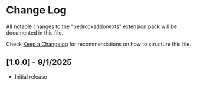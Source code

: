 # Change Log

All notable changes to the "bedrockaddonexts" extension pack will be documented in this file.

Check [Keep a Changelog](http://keepachangelog.com/) for recommendations on how to structure this file.

## [1.0.0] - 9/1/2025

- Initial release
